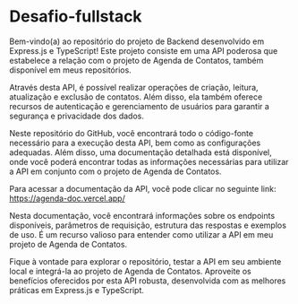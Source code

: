 # Desafio-fullstack

Bem-vindo(a) ao repositório do projeto de Backend desenvolvido em Express.js e TypeScript! Este projeto consiste em uma API poderosa que estabelece a relação com o projeto de Agenda de Contatos, também disponível em meus repositórios.

Através desta API, é possível realizar operações de criação, leitura, atualização e exclusão de contatos. Além disso, ela também oferece recursos de autenticação e gerenciamento de usuários para garantir a segurança e privacidade dos dados.

Neste repositório do GitHub, você encontrará todo o código-fonte necessário para a execução desta API, bem como as configurações adequadas. Além disso, uma documentação detalhada está disponível, onde você poderá encontrar todas as informações necessárias para utilizar a API em conjunto com o projeto de Agenda de Contatos.

Para acessar a documentação da API, você pode clicar no seguinte link: https://agenda-doc.vercel.app/

Nesta documentação, você encontrará informações sobre os endpoints disponíveis, parâmetros de requisição, estrutura das respostas e exemplos de uso. É um recurso valioso para entender como utilizar a API em meu projeto de Agenda de Contatos.

Fique à vontade para explorar o repositório, testar a API em seu ambiente local e integrá-la ao projeto de Agenda de Contatos. Aproveite os benefícios oferecidos por esta API robusta, desenvolvida com as melhores práticas em Express.js e TypeScript.
